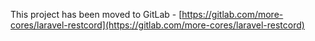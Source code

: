 This project has been moved to GitLab - [https://gitlab.com/more-cores/laravel-restcord](https://gitlab.com/more-cores/laravel-restcord)

